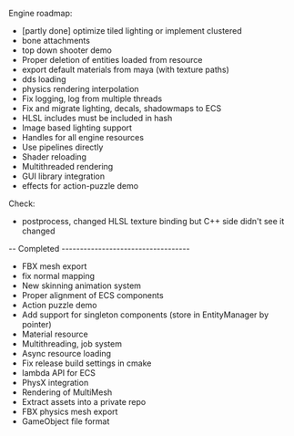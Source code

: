 Engine roadmap:
- [partly done] optimize tiled lighting or implement clustered
- bone attachments
- top down shooter demo
- Proper deletion of entities loaded from resource
- export default materials from maya (with texture paths)
- dds loading
- physics rendering interpolation
- Fix logging, log from multiple threads
- Fix and migrate lighting, decals, shadowmaps to ECS
- HLSL includes must be included in hash
- Image based lighting support
- Handles for all engine resources
- Use pipelines directly
- Shader reloading
- Multithreaded rendering
- GUI library integration
- effects for action-puzzle demo

Check:
- postprocess, changed HLSL texture binding but C++ side didn't see it changed

-- Completed -----------------------------------

+ FBX mesh export
+ fix normal mapping
+ New skinning animation system
+ Proper alignment of ECS components
+ Action puzzle demo
+ Add support for singleton components (store in EntityManager by pointer)
+ Material resource
+ Multithreading, job system
+ Async resource loading
+ Fix release build settings in cmake
+ lambda API for ECS
+ PhysX integration 
+ Rendering of MultiMesh
+ Extract assets into a private repo
+ FBX physics mesh export
+ GameObject file format
